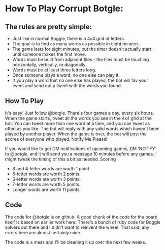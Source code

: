 # How To Play Corrupt Botgle:
 
## The rules are pretty simple:

* Just like in normal Boggle, there is a 4x4 grid of letters.
* The goal is to find as many words as possible in eight minutes.
* The game lasts for eight minutes, but the timer doesn't actually start until someone makes the first move.
* Words must be built from adjacent tiles - the tiles must be touching horizontally, vertically, or diagonally.
* Words must be at least three letters long.
* Once someone plays a word, no one else can play it.
* If you play a word that no one else has played, the bot will fav your tweet and send out a tweet with the words you found.

## How To Play

It's easy! Just follow @botgle. There's four games a day, every six hours. When the game starts, tweet all the words you see in the 4x4 grid at the bot. You can tweet more than one word at a time, and you can tweet as often as you like. The bot will reply with any valid words which haven't been played by another player. When the game is over, the bot will post the scores of everyone who played.
Notify Me Please!

If you would like to get DM notifications of upcoming games, DM 'NOTIFY' to @botgle, and it will send you a message 10 minutes before any games. I might tweak the timing of this a bit as needed.
Scoring

* 3 and 4-letter words are worth 1 point.
* 5-letter words are worth 2 points.
* 6-letter words are worth 3 points.
* 7-letter words are worth 5 points.
* Longer words are worth 11 points

## Code

The code for @botgle is on github. A good chunk of the code for the board itself is based on earlier work here. There's a bunch of ruby code for Boggle solvers out there and I didn't want to reinvent the wheel. That said, any errors here are almost certainly mine.

The code is a mess and I'll be cleaning it up over the next few weeks.
